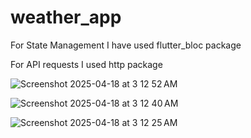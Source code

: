 # weather_app

For State Management I have used flutter_bloc package

For API requests I used http package 

![Screenshot 2025-04-18 at 3 12 52 AM](https://github.com/user-attachments/assets/2a6b8bae-6fb5-4b0c-8e21-c3e5523428be)

![Screenshot 2025-04-18 at 3 12 40 AM](https://github.com/user-attachments/assets/3424fa49-11a1-4c23-bc19-0a0985f89238)

![Screenshot 2025-04-18 at 3 12 25 AM](https://github.com/user-attachments/assets/4f03dcdf-b896-4c01-9855-4acc72052646)
